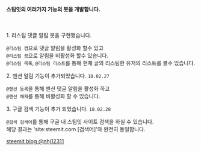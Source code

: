 <h4>스팀잇의 여러가지 기능의 봇을 개발합니다.</h4>
<br />

1\. 리스팀 댓글 알림 봇을 구현했습니다.

`@리스팀 켬`으로 댓글 알림을 활성화 할수 있고<br />
`@리스팀 끔`으로 알림을 비활성화 할수 있습니다.<br />
`@리스팀 목록`, `@리스팀 리스트`를 통해 현재 글의 리스팀한 유저의 리스트를 볼수 있습니다.<br />

2\. 멘션 알림 기능이 추가되었습니다. `18.02.27`

`@멘션 등록`을 통해 멘션 댓글 알림을 활성화 하고<br />
`@멘션 해제`를 통해 비활성화 할 수 있습니다.<br />

3\. 구글 검색 기능이 추가 되었습니다. `18.02.28`

`@검색 검색어`를 통해 구글 내 스팀잇 사이트 검색을 하실 수 있습니다.<br />
해당 결과는 'site:steemit.com [검색어]'와 완전히 동일합니다.

[steemit blog @nhj12311](https://steemit.com/@nhj12311)
